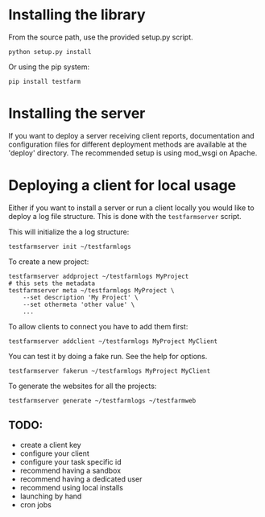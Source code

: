 Installing the library
======================

From the source path, use the provided setup.py script.

	python setup.py install

Or using the pip system:

	pip install testfarm


Installing the server
=====================

If you want to deploy a server receiving client reports,
documentation and configuration files for different
deployment methods are available at the 'deploy' directory.
The recommended setup is using mod_wsgi on Apache.


Deploying a client for local usage
==================================

Either if you want to install a server or run a client locally
you would like to deploy a log file structure.
This is done with the `testfarmserver` script.

This will initialize the a log structure:

	testfarmserver init ~/testfarmlogs

To create a new project:

	testfarmserver addproject ~/testfarmlogs MyProject
	# this sets the metadata
	testfarmserver meta ~/testfarmlogs MyProject \
		--set description 'My Project' \
		--set othermeta 'other value' \
		...

To allow clients to connect you have to add them first:

	testfarmserver addclient ~/testfarmlogs MyProject MyClient

You can test it by doing a fake run. See the help for options.

	testfarmserver fakerun ~/testfarmlogs MyProject MyClient

To generate the websites for all the projects:

	testfarmserver generate ~/testfarmlogs ~/testfarmweb



TODO:
-----

- create a client key
- configure your client
- configure your task specific id
- recommend having a sandbox
- recommend having a dedicated user
- recommend using local installs
- launching by hand
- cron jobs


